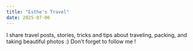```yaml
---
title: "Esthe's Travel"
date: 2025-07-06
---
```

I share travel posts, stories, tricks and tips about traveling, packing, and taking beautiful photos :) Don't forget to follow me !

